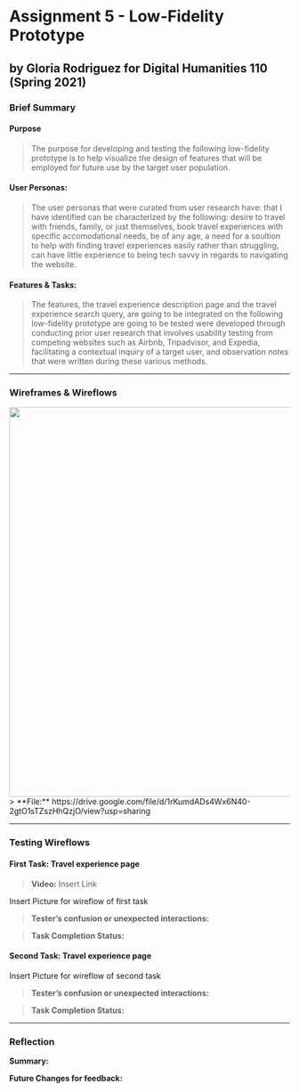 # Assignment 5 - Low-Fidelity Prototype
## by Gloria Rodriguez for Digital Humanities 110 (Spring 2021)

### Brief Summary

#### Purpose
> The purpose for developing and testing the following low-fidelity prototype is to help visualize the design of features that will be employed for future use by the target user population.

#### User Personas:
> The user personas that were curated from user research have: that I have identified can be characterized by the following: desire to travel with friends, family, or just themselves, book travel experiences with specific accomodational needs, be of any age, a need for a soultion to help with finding travel experiences easily rather than struggling, can have little experience to being tech savvy in regards to navigating the website.


#### Features & Tasks:
> The features, the travel experience description page and the travel experience search query, are going to be integrated on the following low-fidelity prototype are going to be tested were developed through conducting prior user research that involves usability testing from competing websites such as Airbnb, Tripadvisor, and Expedia, facilitating a contextual inquiry of a target user, and observation notes that were written during these various methods.

---

### Wireframes & Wireflows
<img src="./images/OGWIREFRAME.png" width=700px>
> **File:** https://drive.google.com/file/d/1rKumdADs4Wx6N40-2gtO1sTZszHhQzjO/view?usp=sharing

---

### Testing Wireflows

#### First Task: Travel experience page
> **Video:** Insert Link

Insert Picture for wireflow of first task 
> **Tester’s confusion or unexpected interactions:** 

> **Task Completion Status:** 

#### Second Task: Travel experience page
Insert Picture for wireflow of second task 
> **Tester’s confusion or unexpected interactions:** 

> **Task Completion Status:** 

---

### Reflection

**Summary:**

**Future Changes for feedback:**
